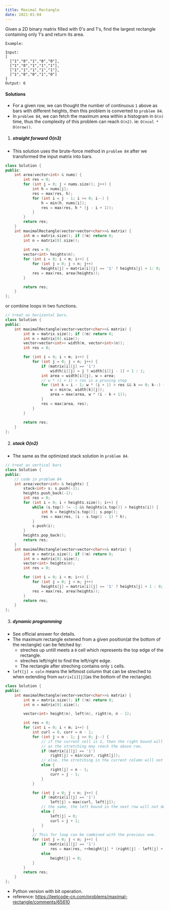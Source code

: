 ```yaml
---
title: Maximal Rectangle
date: 2021-01-04
---
```

Given a 2D binary matrix filled with 0's and 1's, find the largest rectangle containing only 1's and return its area.

```
Example:

Input:
[
  ["1","0","1","0","0"],
  ["1","0","1","1","1"],
  ["1","1","1","1","1"],
  ["1","0","0","1","0"]
]
Output: 6
```


#### Solutions

- For a given row, we can thought the number of continuous `1` above as bars with different heights, then this problem is converted to `problem 84`.
- In `problem 84`, we can fetch the maximum area within a histogram in `O(n)` time, thus the complexity of this problem can reach `O(n2)`. ie: `O(ncol * O(nrow))`.

1. ##### straight forward O(n3)

- This solution uses the brute-force method in `problem 84` after we transformed the input matrix into bars.


```cpp
class Solution {
public:
    int area(vector<int> & nums) {
        int res = 0;
        for (int j = 0; j < nums.size(); j++) {
            int h = nums[j];
            res = max(res, h);
            for (int i = j - 1; i >= 0; i--) {
                h = min(h, nums[i]);
                res = max(res, h * (j - i + 1));
            }
        }
        return res;
    }
    int maximalRectangle(vector<vector<char>>& matrix) {
        int m = matrix.size(); if (!m) return 0;
        int n = matrix[0].size();
        
        int res = 0;
        vector<int> heights(n);
        for (int i = 0; i < m; i++) {
            for (int j = 0; j < n; j++)
                heights[j] = matrix[i][j] == '1' ? heights[j] + 1: 0;
            res = max(res, area(heights));
        }

        return res;
    }
};
```


or combine loops in two functions.

```cpp
// treat as horizontal bars.
class Solution {
public:
    int maximalRectangle(vector<vector<char>>& matrix) {
        int m = matrix.size(); if (!m) return 0;
        int n = matrix[0].size();
        vector<vector<int>> width(m, vector<int>(n));
        int res = 0;

        for (int i = 0; i < m; i++) {
            for (int j = 0; j < n; j++) {
                if (matrix[i][j] == '1')
                    width[i][j] = j ? width[i][j - 1] + 1 : 1;
                int area = width[i][j], w = area;
                // w * (i + 1) > res is a pruning step
                for (int k = i - 1; w * (i + 1) > res && k >= 0; k--) {
                    w = min(w, width[k][j]);
                    area = max(area, w * (i - k + 1));
                }
                res = max(area, res);
            }
        }
        
        return res;
    }
};
```


2. ##### stack O(n2)

- The same as the optimized stack solution in `problem 84`.

```cpp
// treat as vertical bars
class Solution {
public:
    // code in problem 84
    int area(vector<int> & heights) {
        stack<int> s; s.push(-1);
        heights.push_back(-1);
        int res = 0;
        for (int i = 0; i < heights.size(); i++) {
            while (s.top() != -1 && heights[s.top()] > heights[i]) {
                int h = heights[s.top()]; s.pop();
                res = max(res, (i - s.top() - 1) * h);
            }
            s.push(i);
        }
        heights.pop_back();
        return res;
    }
    int maximalRectangle(vector<vector<char>>& matrix) {
        int m = matrix.size(); if (!m) return 0;
        int n = matrix[0].size();
        vector<int> heights(n);
        int res = 0;

        for (int i = 0; i < m; i++) {
            for (int j = 0; j < n; j++)
                heights[j] = matrix[i][j] == '1' ? heights[j] + 1 : 0;
            res = max(res, area(heights));
        }
        return res;
    }
};
```


3. ##### dynamic programming

- See official answer for details.
- The maximum rectangle extened from a given position(at the bottom of the rectangle) can be fetched by:
    - streches up untill meets a `0` cell which represents the top edge of the rectangle.
    - streches left/right to find the left/right edge.
    - The rectangle after streching contains only `1` cells.
- `left[j] = coln` means the leftmost column that can be streched to when extending from `matrix[i][j]`(as the bottom of the rectangle).

```cpp
class Solution {
public:
    int maximalRectangle(vector<vector<char>>& matrix) {
        int m = matrix.size(); if (!m) return 0;
        int n = matrix[0].size();

        vector<int> height(n), left(n), right(n, n - 1);

        int res = 0;
        for (int i = 0; i < m; i++) {
            int curl = 0, curr = n - 1;
            for (int j = n - 1; j >= 0; j--) {
                // if the current cell is 1, then the right bound will be constrained by both rows(the current row and the above row)
                // as the stretching may reach the above row.
                if (matrix[i][j] == '1')
                    right[j] = min(curr, right[j]);
                // else, the stretching in the current column will not reach this row, the right bound is freed
                else {
                    right[j] = n - 1;
                    curr = j - 1;
                }
            }

            for (int j = 0; j < n; j++) {
                if (matrix[i][j] == '1')
                    left[j] = max(curl, left[j]);
                // the same, the left bound in the next row will not depend on the current row
                else {
                    left[j] = 0;
                    curl = j + 1;
                }
            }
            // This for loop can be combined with the previous one.
            for (int j = 0; j < n; j++) {
                if (matrix[i][j] == '1')
                    res = max(res, ++height[j] * (right[j] - left[j] + 1));
                else
                    height[j] = 0;
            }
        }
        return res;
    }
};
```

- Python version with bit operation.
- reference: https://leetcode-cn.com/problems/maximal-rectangle/comments/65610